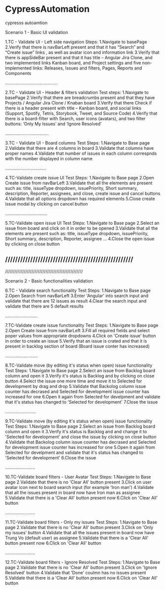 # CypressAutomation
cypresss autoamtion

Scenario 1 - Basic UI validation

1.TC - Validate UI - Left side navigation
Steps:
1.Navigate to basePage
2.Verify that there is navBarLeft present and that it has “Search” and “Create issue” links , as well as avatar icon and information link
3.Verify that there is appSideBar present and that it has  title – Angular Jira Clone, and two implemented links Kanban board, and Project settings and five non-implemented links: Releases, Issues and filters, Pages, Reports and Components

..........................................

2.TC - Validate UI - Header & filters validation
Test steps:
1.Navigate to basePage
2.Verify that there are breadcrumbs present and that they have Projects / Angular Jira Clone / Knaban board
3.Verify that there Check if there is a header present with title – Kanban board, and social links (Support, Spotify, Tetris, Storybook, Tweet, and Source Code)
4.Verify that there is a board-filter with Search, user icons (avatars), and two filter buttons: ‘Only My Issues’ and ‘Ignore Resolved’

...................................

3.TC - Validate UI - Board columns
Test Steps:
1.Navigate to Base page
2.Validate that there are 4 columns in board 
3.Validate that columns have proper names
4.Validate that number of issues in each column correspnds with the number displayed in column name

.................................

4.TC-Validate create issue UI 
Test Steps:
1.Navigate to Base page
2.Open Create issue from navBarLeft
3.Validate that all the elements are present such as: title, issueType dropdown, issuePriority, Short summary, description, Reporter, assignees, and close, create issue and cancel buttons
4.Validate that all options dropdown has required elements
5.Close create issue modal by clicking on cancel button

..................................

5.TC-Validate open issue UI 
Test Steps:
1.Navigate to Base page
2.Select an issue from board and click on it in order to be opened
3.Validate that all the elements are present such as: title, issueType dropdown, issuePriority, Short summary, description, Reporter, assignee ...
4.Close the open issue by clicking on close button

///////////////////////////////////////////////////
---------------------------------------------------
//////////////////////////////////////////////////

Scenario 2 - Basic functionalities validation

6.TC - Validate search functionality
Test Steps:
1.Navigate to Base page
2.Open Search from navBarLeft
3.Enter 'Angular' into search input and validate that there are 12 issues as result
4.Clear the search input and validate that there are 5 default results

..........................

7.TC-Validate create issue functionality
Test Steps:
1.Navigate to Base page
2.Open Create issue from navBarLeft
3.Fill all required fields and select poper values from appropriate dropdowns
4.Click on 'Create issue' button in order to create an issue
5.Verify that an issue is crated and that it is present in backlog section of board (Board issue conter has increased)

..........................

8.TC-Validate move (by editing it's status when open) issue functionality
Test Steps:
1.Navigate to Base page
2.Select an issue from Backlog board column and open it 
3.Verify it's status is Backlog and by clicking on close button
4.Select the issue one more time and move it to Selected for development by drag and drop
5.Validate that Backolog column issue counter has decrased and Selected for development issue counter has increased for one
6.Open it again from Selected for develpment and validate that it's status has changed to 'Selected for development'
7.Close the issue

.........................

9.TC-Validate move (by editing it's status when open) issue functionality
Test Steps:
1.Navigate to Base page
2.Select an issue from Backlog board column and open it 
3.Verify it's status is Backlog and and change it to 'Selected for development' and close the issue by clicking on close button
4.Validate that Backolog column issue counter has decrased and Selected for development issue counter has increased for one
5.Open it again from Selected for develpment and validate that it's status has changed to 'Selected for development'
6.Close the issue

........................

10.TC-Validate board filters - User Avatar
Test Steps:
1.Navigate to Base page
2.Validate that there is no 'Clear All' button present 
3.Click on user avatar icon next to board search input (for example 'Iron man')
4.Validate that all the issues present in board now have Iron man as assignee
5.Validate that there is a 'Clear All' button present now
6.Click on 'Clear All' button

........................

11.TC-Validate board filters - Only my issues
Test Steps:
1.Navigate to Base page
2.Validate that there is no 'Clear All' button present 
3.Click on 'Only my issues' button
4.Validate that all the issues present in board now have Trung Vo (default user) as assignee 
5.Validate that there is a 'Clear All' button present now
6.Click on 'Clear All' button

........................

12.TC-Validate board filters - Ignore Resolved
Test Steps:
1.Navigate to Base page
2.Validate that there is no 'Clear All' button present 
3.Click on 'Ignore Resolved' button
4.Validate that 'Done' coulmn has no issues present
5.Validate that there is a 'Clear All' button present now
6.Click on 'Clear All' button

